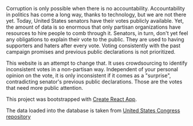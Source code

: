 Corruption is only possible when there is no accountability. Accountability in politics has come a long way, thanks to technology, but we are not there yet. Today, United States senators have their votes publicly available. Yet, the amount of data is so enormous that only partisan organizations have resources to hire people to comb through it. Senators, in turn, don't yet feel any obligations to explain their vote to the public. They are used to having supporters and haters after every vote. Voting consistently with the past campaign promises and previous public declarations is not prioritized.

This website is an attempt to change that. It uses crowdsourcing to identify inconsistent votes in a non-partisan way. Independent of your personal opinion on the vote, it is only inconsistent if it comes as a "surprise", contradicting senator's previous public declarations. Those are the votes that need more public attention.

This project was bootstrapped with [Create React App](https://github.com/facebookincubator/create-react-app).

The data loaded into the database is taken from [United States Congress repository](https://github.com/unitedstates/congress)
